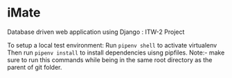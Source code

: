 # iMate
Database driven web application using Django : ITW-2 Project 

To setup a local test environment:
Run `pipenv shell` to activate virtualenv
Then run `pipenv install` to install dependencies uisng pipfiles.
Note:- make sure to run this commands while being in the same root directory as the parent of git folder.
